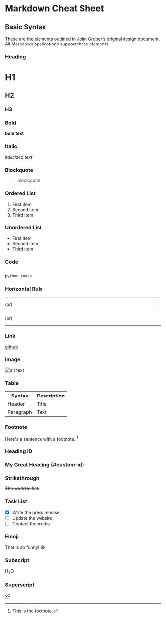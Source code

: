 # Markdown Cheat Sheet


## Basic Syntax

These are the elements outlined in John Gruber’s original design document. All Markdown applications support these elements.

### Heading

# H1
## H2
### H3

### Bold

**bold text**

### Italic

*italicized text*

### Blockquote

> blockquote

### Ordered List

1. First item
2. Second item
3. Third item

### Unordered List

- First item
- Second item
- Third item

### Code

```python

python codes

```

### Horizontal Rule

---

(or)
___

(or)

***

### Link

[github](https://github.com/Surya-palanisamy/)

### Image

![alt text](https://www.markdownguide.org/assets/images/tux.png)


### Table

| Syntax | Description |
| ----------- | ----------- |
| Header | Title |
| Paragraph | Text |

### Footnote

Here's a sentence with a footnote. [^1]

[^1]: This is the footnote.

### Heading ID

### My Great Heading {#custom-id}

### Strikethrough

~~The world is flat.~~

### Task List

- [x] Write the press release
- [ ] Update the website
- [ ] Contact the media

### Emoji

That is so funny! :joy:

### Subscript

H<sub>2</sub>O

### Superscript

X<sup>2</sup>
